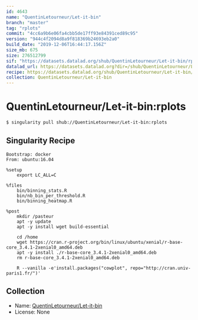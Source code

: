 ```yaml
---
id: 4643
name: "QuentinLetourneur/Let-it-bin"
branch: "master"
tag: "rplots"
commit: "4cc6a9b6e06fa4cbb5de17ff93e84391ced89c95"
version: "944c4f2094d8a9f818369b24693eb2a0"
build_date: "2019-12-06T16:44:17.156Z"
size_mb: 675
size: 276512799
sif: "https://datasets.datalad.org/shub/QuentinLetourneur/Let-it-bin/rplots/2019-12-06-4cc6a9b6-944c4f20/944c4f2094d8a9f818369b24693eb2a0.simg"
datalad_url: https://datasets.datalad.org?dir=/shub/QuentinLetourneur/Let-it-bin/rplots/2019-12-06-4cc6a9b6-944c4f20/
recipe: https://datasets.datalad.org/shub/QuentinLetourneur/Let-it-bin/rplots/2019-12-06-4cc6a9b6-944c4f20/Singularity
collection: QuentinLetourneur/Let-it-bin
---
```


# QuentinLetourneur/Let-it-bin:rplots

```bash
$ singularity pull shub://QuentinLetourneur/Let-it-bin:rplots
```

## Singularity Recipe

```singularity
Bootstrap: docker
From: ubuntu:16.04

%setup
    export LC_ALL=C

%files
	bin/binning_stats.R
	bin/nb_bin_per_threshold.R
	bin/binning_heatmap.R

%post
    mkdir /pasteur
	apt -y update
    apt -y install wget build-essential
    
	cd /home
    wget https://cran.r-project.org/bin/linux/ubuntu/xenial/r-base-core_3.4.1-2xenial0_amd64.deb
    apt -y install ./r-base-core_3.4.1-2xenial0_amd64.deb
    rm r-base-core_3.4.1-2xenial0_amd64.deb
    
    R --vanilla -e'install.packages("cowplot", repo="http://cran.univ-paris1.fr/")'
```

## Collection

 - Name: [QuentinLetourneur/Let-it-bin](https://github.com/QuentinLetourneur/Let-it-bin)
 - License: None

